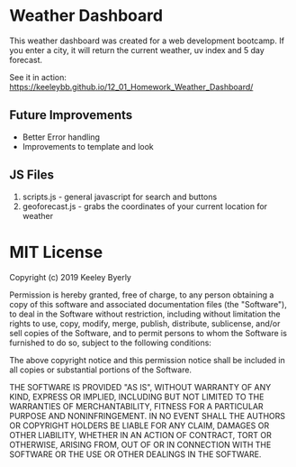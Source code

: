 # Weather Dashboard
This weather dashboard was created for a web development bootcamp. If you enter a city, it will return the current weather, uv index and 5 day forecast. 

See it in action: https://keeleybb.github.io/12_01_Homework_Weather_Dashboard/

## Future Improvements
* Better Error handling
* Improvements to template and look

## JS Files
1. scripts.js - general javascript for search and buttons
2. geoforecast.js - grabs the coordinates of your current location for weather

# MIT License

Copyright (c) 2019 Keeley Byerly

Permission is hereby granted, free of charge, to any person obtaining a copy
of this software and associated documentation files (the "Software"), to deal
in the Software without restriction, including without limitation the rights
to use, copy, modify, merge, publish, distribute, sublicense, and/or sell
copies of the Software, and to permit persons to whom the Software is
furnished to do so, subject to the following conditions:

The above copyright notice and this permission notice shall be included in all
copies or substantial portions of the Software.

THE SOFTWARE IS PROVIDED "AS IS", WITHOUT WARRANTY OF ANY KIND, EXPRESS OR
IMPLIED, INCLUDING BUT NOT LIMITED TO THE WARRANTIES OF MERCHANTABILITY,
FITNESS FOR A PARTICULAR PURPOSE AND NONINFRINGEMENT. IN NO EVENT SHALL THE
AUTHORS OR COPYRIGHT HOLDERS BE LIABLE FOR ANY CLAIM, DAMAGES OR OTHER
LIABILITY, WHETHER IN AN ACTION OF CONTRACT, TORT OR OTHERWISE, ARISING FROM,
OUT OF OR IN CONNECTION WITH THE SOFTWARE OR THE USE OR OTHER DEALINGS IN THE
SOFTWARE.
